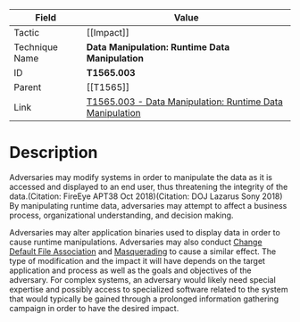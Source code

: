 
|Field|Value|
|---|---|
|Tactic|[[Impact]]|
|Technique Name|**Data Manipulation: Runtime Data Manipulation**|
|ID|**T1565.003**|
|Parent|[[T1565]]|
|Link|[T1565.003 - Data Manipulation: Runtime Data Manipulation](https://attack.mitre.org/techniques/T1565/003)|

# Description

Adversaries may modify systems in order to manipulate the data as it is accessed and displayed to an end user, thus threatening the integrity of the data.(Citation: FireEye APT38 Oct 2018)(Citation: DOJ Lazarus Sony 2018) By manipulating runtime data, adversaries may attempt to affect a business process, organizational understanding, and decision making.

Adversaries may alter application binaries used to display data in order to cause runtime manipulations. Adversaries may also conduct [Change Default File Association](https://attack.mitre.org/techniques/T1546/001) and [Masquerading](https://attack.mitre.org/techniques/T1036) to cause a similar effect. The type of modification and the impact it will have depends on the target application and process as well as the goals and objectives of the adversary. For complex systems, an adversary would likely need special expertise and possibly access to specialized software related to the system that would typically be gained through a prolonged information gathering campaign in order to have the desired impact.